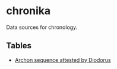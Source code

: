 # chronika

Data sources for chronology.

## Tables

- [Archon sequence attested by Diodorus](tables/archons.csv)

